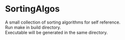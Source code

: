 # SortingAlgos

A small collection of sorting algorithms for self reference. <br />
Run make in build directory. <br />
Executable will be generated in the same directory.
